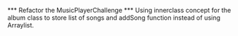 *** Refactor the MusicPlayerChallenge
*** Using innerclass concept for the album class to store list of songs and addSong function instead of using Arraylist.
